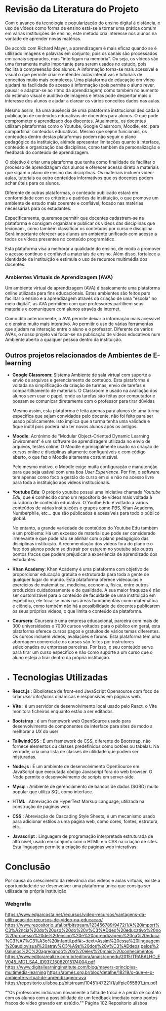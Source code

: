 # Revisão da Literatura do Projeto
  Com o avanço da tecnologia e popularização do ensino digital à distância, 
  o uso de vídeos como forma de ensino está-se a tornar uma prática comum em várias instituições de ensino, este método cria interesse nos alunos na vontade de aprender novas matérias.

  De acordo com Richard Mayer, a aprendizagem é mais eficaz quando se é utilizado imagens e palavras em conjunto, pois os canais são processados em canais separados, mas "interligam na memória". Ou seja, os vídeos são uma ferramenta muito importante para serem usados no estudo, pois facilita a compreensão dos alunos. A informação torna-se mais acessível e visual o que permite criar e entender aulas interativas e tutoriais de conceitos muito mais complexos. Uma plataforma de educação em vídeo ajudará na facilidade do acesso à informação (pois permite o aluno rever, pausar e adaptar-se ao ritmo da aprendizagem) como também no aumento do estimulo visual e auditivo de imagens e letras pode despertar mais o interesse dos alunos e ajudar a clarear os vários conceitos dados nas aulas.
  
  Mesmo assim, há uma ausência de uma plataforma institucional dedicada à publicação de conteúdos educativos de docentes para alunos. O que pode comprometer o aprendizado dos discentes. Atualmente, os docentes utilizam plataformas como o Youtube, Google Classroom, Moodle, etc, para compartilhar conteúdos educativos. Mesmo que sejmn funcionais, os conteúdos dentro destas plataformas podem não seguir o plano pedagógico da instituição, alémde apresentar limitações quanto à interface, conteúdo e organização das disciplinas, como também da personalização e feedback do conteúdo de aprendizagem.

  O objetivo é criar uma plataforma que tenha como finalidade de facilitar o processo de aprendizagem dos alunos e oferecer acesso direto a materiais que sigam o plano de ensino das disciplinas. Os materiais incluem vídeo-aulas, tutoriais ou outro conteúdos informativos que os docentes podem achar úteis para os alunos.

  Diferente de outras plataformas, o conteúdo publicado estará em conformidade com os critérios e padrões da instituição, o que promove um ambiente de estudo mais coerente e confiável, focado nas matérias necessárias para os estudantes.

  Especificamente, queremos permitir que docentes cadastrem-se na plataforma e consigam organizar e publicar os videos das disciplinas que lecionam
  , como também classificar os conteúdos por curso e disciplina. Será importante oferecer aos alunos um ambiente unificado com acesso a todos os vídeos
  presentes no conteúdo programático.

  Esta plataforma visa a melhorar a qualidade do ensino, de modo a promover o acesso contínuo e confiável a materiais de ensino. Além disso,
   fortalece a identidade da instituição e estimula o uso de recursos multimédia dos docentes.

### Ambientes Virtuais de Aprendizagem (AVA)

Um ambiente virtual de aprendizagem (AVA) é basicamente uma plataforma online utilizada para fins educacionais. Estes ambientes são feitos para facilitar o ensino e a aprendizagem através da criação de uma "escola" no meio digital", as AVA permitem com que professores partilhem seus materiais e comuniquem com alunos através da internet.

Como dito anteriormente, o AVA permite deixar a informação mais acessível e o ensino muito mais interativo. Ao permitir o uso de várias ferramentas que ajudam na interação entre o aluno e o professor. Diferente de vários AVAs, o nosso projeto vai focar-se na publicação de vídeos educativos num Ambiente aberto a qualquer pessoa dentro da instituição.


## Outros projetos relacionados de Ambientes de E-learning

- **Google Classroom**:
  Sistema Ambiente de sala virtual com suporte a envio de arquivos e gerenciamento de conteúdo. Esta plataforma é voltada na simplificação da criação de turmas, envio de tarefas e compartilhamento de materiais. O Classroom é usado na avaliação dos alunos sem usar o papel, onde as tarefas são feitas por computador e possam se comunicar diretamente com o professor para tirar dúvidas

  Mesmo assim, esta plataforma é feita apenas para alunos de uma turma específica que sejam convidados pelo docente, não foi feito para ser usado públicamente. Isto implica que a turma tenha uma validade e fique inútil pois poderá não ter novos alunos após os antigos.
  
- **Moodle**:
  Acrónimo de "Modular Object-Oriented Dynamic Learning Environment" é um software de aprendizagem utilizada no envio de arquivos, testes online. O Moodle é principalmente usado na criação de cursos online e disciplinas altamente configuráveis e com código aberto, o que faz o Moodle altamente costumizável.

  Pelo mesmo motivo, o Moodle exige muita configuração e manutenção para que seja usável com uma boa *User Experience*. Por fim, o software tem apenas como foco a gestão do curso em si e não no acesso livre para toda a instituição aos vídeos institucionais.
  
- **Youtube Edu**:
  O próprio youtube possui uma iniciativa chamada *Youtube Edu*, que é conhecido como um reposítorio de vídeos mais voltada à curadoria de conteúdo educativo. O Youtbe Edu é voltado a vários conteúdos de várias instituições e grupos como PBS, Khan Academy, Numberphile, etc... que são públicados e acessíveis para todo o público global.

  No entanto, a grande variedade de conteúdos do Youtube Edu também é um problema: Há um excesso de material que pode ser considerado irrelevante e que pode não se alinhar com o plano pedagógico das disciplinas instituição. A recomendação dos vídeos fora do plano e o fato dos alunos podem se distrair por estarem no youtube são outros pontos fracos que podem prejudicar a experiência de aprendizado dos estudantes.
  
- **Khan Academy**:
  Khan Academy é uma plataforma com objetivo de proporcionar educação gratuita e estruturada para toda a gente de qualquer lugar do mundo. Esta plataforma oferece videoaulas e exercicios de matemática, medicina, economia, física, entre outros produzidos cuidadosamente e de qualidade.
  A sua maior fraqueza é não ser customizável para o conteúdo de faculdade de uma instituição em específico, ele foca-se mais nas áreas fundamentais como matemática e ciência, como também não há a possibilidade de docentes publicarem os seus próprios vídeos, o que limita o conteúdo da plataforma.
  
- **Coursera**:
  Coursera é uma empresa educacional, parceira com mais de 300 universidades e 7000 cursos voltados para o público em geral, esta plataforma oferece cursos pagos e gratuitos de vários temas diferentes. Os cursos incluem vídeos, avaliações e fóruns.
  Esta plataforma tem uma abordagem comercial e os cursos são feitos por instrutores selecionados ou empresas parceiras. Por isso, o seu conteúdo serve para tirar um curso específico e não como suporte a um curso que o aluno esteja a tirar dentro da própria instituição. 

- # Tecnologias Utilizadas

- **React.js**
  : Bibolioteca de front-end JavaScript Opensource com foco de criar *user interfaces* dinâmicas e responsivas em páginas web.
- **Vite**
  : é um servidor de desenvolvimento local usado pelo React, o Vite monitora ficheiros enquanto estão a ser editados.
- **Bootstrap**
  : é um framework web OpenSource usado para desenvolvimento de componentes de interface para sites de modo a melhorar a *UX* do user
- **TailwindCSS**
  : É um framework de CSS, diferente do Bootstrap, não fornece elementos ou classes predefinidos como botões ou tabelas. Na verdade, cria uma lista de classes de utilidade que podem ser misturadas.
- **Node.js**
  : É um ambiente de desenvolvimento OpenSource em JavaScript que executada código Javascript fora do web browser. O Node permite o desenvolvimento de scripts em server-side.

- **Mysql**
  : Ambiente de gerenciamento de bancos de dados (SGBD) muito popular que utiliza SQL  como interface.

- **HTML**
  : Abreviação de HyperText Markup Language, utilizada na construção de páginas web.
- **CSS**
  : Abreviação de Cascading Style Sheets, é um mecanismo usado para adicionar estilos a uma página web, como cores, fontes, estrutura, etc...
- **Javascript**
  : Linguagem de programação interpretada estruturada de alto nível, usado em conjunto com o HTML e o CSS na criação de sites. Esta linguagem permite a criação de páginas web interativas.

# Conclusão

Por causa do crescimento da relevância dos vídeos e aulas virtuais, existe a oportunidade de se desenvolver uma plataforma única que consiga ser utilizada na própria instituição.

### Webgrafia

https://www.edgarcosta.net/recursos/video-recursos/vantagens-da-utilizacao-de-recursos-de-video-na-educacao/
https://www.repositorio.ufal.br/bitstream/123456789/9472/1/A%20import%C3%A2ncia%20do%20uso%20do%20v%C3%ADdeo%20educativo%20no%20processo%20de%20ensino%20e%20aprendizagem%20na%20educa%C3%A7%C3%A3o%20infantil.pdf#:~:text=Assim%20essa%20linguagem%20audiovisual%20atrav%C3%A9s%20dos%20v%C3%ADdeos,pelos%20alunos%2C%20agregando%20a%20eles%20mais%20conhecimentos.
https://www.editorarealize.com.br/editora/anais/conedu/2015/TRABALHO_EV045_MD1_SA4_ID937_15082015174004.pdf
https://www.digitallearninginstitute.com/blog/mayers-principles-multimedia-learning
https://abmes.org.br/blog/detalhe/18219/o-que-e-o-ambiente-virtual-de-aprendizagem-ava
https://repositorio.ulisboa.pt/bitstream/10451/47221/1/ulfpie055891_tm.pdf

  ""Os professores indicaram novamente a falta de troca e a perda de contato com os
alunos com a possibilidade de um feedback imediato como pontos fracos do vídeo
gravado em estúdio."" Página 102 Repositorio ulisboa
